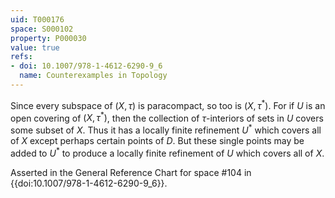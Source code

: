 ```yaml
---
uid: T000176
space: S000102
property: P000030
value: true
refs:
- doi: 10.1007/978-1-4612-6290-9_6
  name: Counterexamples in Topology
---
```


Since every subspace of $(X, \tau)$ is paracompact, so too is $(X, \tau^{*})$. For if $U$ is an open covering of $(X, \tau^{*})$, then the collection of $\tau$-interiors of sets in $U$ covers some subset of $X$. Thus it has a locally finite refinement $U^{*}$ which covers all of $X$ except perhaps certain points of $D$. But these single points may be added to $U^{*}$ to produce a locally finite refinement of $U$ which covers all of $X$.

Asserted in the General Reference Chart for space #104 in
{{doi:10.1007/978-1-4612-6290-9_6}}.
